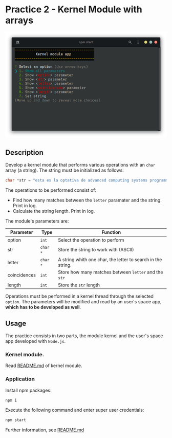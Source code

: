 # Practice 2 - Kernel Module with arrays
![](./docs/sc01.png)

## Description

Develop a kernel module that performs various operations with an `char` array (a string).
The string must be initialized as follows:

```c
char *str = "esta es la optativa de advanced computing systems programming";
```

The operations to be performed consist of:
- Find how many matches between the `letter` paramater and the string. Print in log.
- Calculate the string length. Print in log.

The module's parameters are:

Parameter | Type | Function
-|-|-
option | `int` | Select the operation to perform
str | `char *` | Store the string to work with (ASCII)
letter | `char *` |  A string whith one char, the letter to search in the string.
coincidences | `int` | Store how many matches between `letter` and the `str`
length | `int` | Store the `str` length

Operations must be performed in a kernel thread through the selected `option`. The parameters will be modified and read by an user's space app, **which has to be developed as well**.

## Usage

The practice consists in two parts, the module kernel and the user's space app developed with `Node.js`.

### Kernel module.

Read [README.md](./kernel-module/README.md) of kernel module.

### Application

Install npm packages:
```bash
npm i
```

Execute the following command and enter super user credentials:
```bash
npm start
```

Further information, see [README.md](./client/README.md)